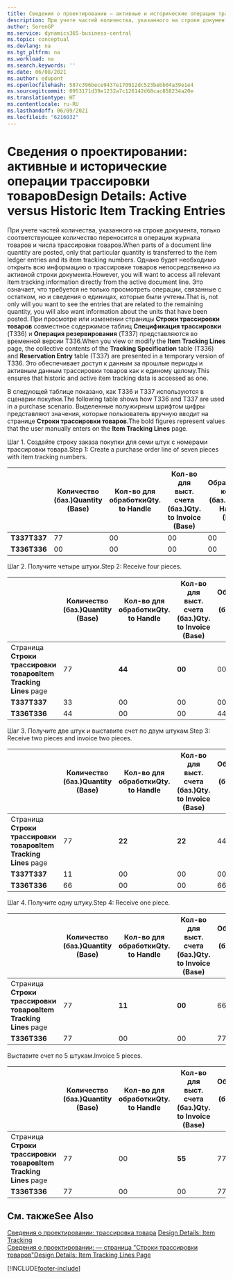 ```yaml
---
title: Сведения о проектировании — активные и исторические операции трассировки товаров | Документация Майкрософт
description: При учете частей количества, указанного на строке документа, только соответствующее количество переносится в операции журнала товаров и числа трассировки товаров. Однако будет необходимо открыть всю информацию о трассировке товаров непосредственно из активной строки документа. Это означает, что требуется не только просмотреть операции, связанные с остатком, но и сведения о единицах, которые были учтены. При просмотре или изменении страницы **Строки трассировки товаров** совместное содержимое таблиц **Спецификация трассировки** (T336) и **Операция резервирования** (T337) представляются во временной версии T336. Это обеспечивает доступ к данным за прошлые периоды и активным данным трассировки товаров как к единому целому.
author: SorenGP
ms.service: dynamics365-business-central
ms.topic: conceptual
ms.devlang: na
ms.tgt_pltfrm: na
ms.workload: na
ms.search.keywords: ''
ms.date: 06/08/2021
ms.author: edupont
ms.openlocfilehash: 587c396bece9437e170912dc523bebb04a39e1e4
ms.sourcegitcommit: 0953171d39e1232a7c126142d68cac858234a20e
ms.translationtype: HT
ms.contentlocale: ru-RU
ms.lasthandoff: 06/09/2021
ms.locfileid: "6216032"
---
```

# <a name="design-details-active-versus-historic-item-tracking-entries"></a><span data-ttu-id="1edd8-107">Сведения о проектировании: активные и исторические операции трассировки товаров</span><span class="sxs-lookup"><span data-stu-id="1edd8-107">Design Details: Active versus Historic Item Tracking Entries</span></span>
<span data-ttu-id="1edd8-108">При учете частей количества, указанного на строке документа, только соответствующее количество переносится в операции журнала товаров и числа трассировки товаров.</span><span class="sxs-lookup"><span data-stu-id="1edd8-108">When parts of a document line quantity are posted, only that particular quantity is transferred to the item ledger entries and its item tracking numbers.</span></span> <span data-ttu-id="1edd8-109">Однако будет необходимо открыть всю информацию о трассировке товаров непосредственно из активной строки документа.</span><span class="sxs-lookup"><span data-stu-id="1edd8-109">However, you will want to access all relevant item tracking information directly from the active document line.</span></span> <span data-ttu-id="1edd8-110">Это означает, что требуется не только просмотреть операции, связанные с остатком, но и сведения о единицах, которые были учтены.</span><span class="sxs-lookup"><span data-stu-id="1edd8-110">That is, not only will you want to see the entries that are related to the remaining quantity, you will also want information about the units that have been posted.</span></span> <span data-ttu-id="1edd8-111">При просмотре или изменении страницы **Строки трассировки товаров** совместное содержимое таблиц **Спецификация трассировки** (T336) и **Операция резервирования** (T337) представляются во временной версии T336.</span><span class="sxs-lookup"><span data-stu-id="1edd8-111">When you view or modify the **Item Tracking Lines** page, the collective contents of the **Tracking Specification** table (T336) and **Reservation Entry** table (T337) are presented in a temporary version of T336.</span></span> <span data-ttu-id="1edd8-112">Это обеспечивает доступ к данным за прошлые периоды и активным данным трассировки товаров как к единому целому.</span><span class="sxs-lookup"><span data-stu-id="1edd8-112">This ensures that historic and active item tracking data is accessed as one.</span></span>  

 <span data-ttu-id="1edd8-113">В следующей таблице показано, как T336 и T337 используются в сценарии покупки.</span><span class="sxs-lookup"><span data-stu-id="1edd8-113">The following table shows how T336 and T337 are used in a purchase scenario.</span></span> <span data-ttu-id="1edd8-114">Выделенные полужирным шрифтом цифры представляют значения, которые пользователь вручную вводит на странице **Строки трассировки товаров**.</span><span class="sxs-lookup"><span data-stu-id="1edd8-114">The bold figures represent values that the user manually enters on the **Item Tracking Lines** page.</span></span>  

 <span data-ttu-id="1edd8-115">Шаг 1. Создайте строку заказа покупки для семи штук с номерами трассировки товара.</span><span class="sxs-lookup"><span data-stu-id="1edd8-115">Step 1: Create a purchase order line of seven pieces with item tracking numbers.</span></span>  

||<span data-ttu-id="1edd8-116">**Количество (баз.)**</span><span class="sxs-lookup"><span data-stu-id="1edd8-116">**Quantity (Base)**</span></span>|<span data-ttu-id="1edd8-117">**Кол-во для обработки**</span><span class="sxs-lookup"><span data-stu-id="1edd8-117">**Qty. to Handle**</span></span>|<span data-ttu-id="1edd8-118">**Кол-во для выст. счета (баз.)**</span><span class="sxs-lookup"><span data-stu-id="1edd8-118">**Qty. to Invoice (Base)**</span></span>|<span data-ttu-id="1edd8-119">**Обработанное кол-во (баз.)**</span><span class="sxs-lookup"><span data-stu-id="1edd8-119">**Quantity Handled (Base)**</span></span>|<span data-ttu-id="1edd8-120">**Кол-во по выст. счетам (баз.)**</span><span class="sxs-lookup"><span data-stu-id="1edd8-120">**Quantity Invoiced (Base)**</span></span>|  
|-|----------------------------------------------|--------------------------------------------|------------------------------------------------------|-------------------------------------------------------|--------------------------------------------------------|  
|<span data-ttu-id="1edd8-121">**T337**</span><span class="sxs-lookup"><span data-stu-id="1edd8-121">**T337**</span></span>|<span data-ttu-id="1edd8-122">7</span><span class="sxs-lookup"><span data-stu-id="1edd8-122">7</span></span>|<span data-ttu-id="1edd8-123">0</span><span class="sxs-lookup"><span data-stu-id="1edd8-123">0</span></span>|<span data-ttu-id="1edd8-124">0</span><span class="sxs-lookup"><span data-stu-id="1edd8-124">0</span></span>|<span data-ttu-id="1edd8-125">0</span><span class="sxs-lookup"><span data-stu-id="1edd8-125">0</span></span>|<span data-ttu-id="1edd8-126">0</span><span class="sxs-lookup"><span data-stu-id="1edd8-126">0</span></span>|  
|<span data-ttu-id="1edd8-127">**T336**</span><span class="sxs-lookup"><span data-stu-id="1edd8-127">**T336**</span></span>|<span data-ttu-id="1edd8-128">0</span><span class="sxs-lookup"><span data-stu-id="1edd8-128">0</span></span>|<span data-ttu-id="1edd8-129">0</span><span class="sxs-lookup"><span data-stu-id="1edd8-129">0</span></span>|<span data-ttu-id="1edd8-130">0</span><span class="sxs-lookup"><span data-stu-id="1edd8-130">0</span></span>|<span data-ttu-id="1edd8-131">0</span><span class="sxs-lookup"><span data-stu-id="1edd8-131">0</span></span>|<span data-ttu-id="1edd8-132">0</span><span class="sxs-lookup"><span data-stu-id="1edd8-132">0</span></span>|  

 <span data-ttu-id="1edd8-133">Шаг 2. Получите четыре штуки.</span><span class="sxs-lookup"><span data-stu-id="1edd8-133">Step 2: Receive four pieces.</span></span>  

||<span data-ttu-id="1edd8-134">**Количество (баз.)**</span><span class="sxs-lookup"><span data-stu-id="1edd8-134">**Quantity (Base)**</span></span>|<span data-ttu-id="1edd8-135">**Кол-во для обработки**</span><span class="sxs-lookup"><span data-stu-id="1edd8-135">**Qty. to Handle**</span></span>|<span data-ttu-id="1edd8-136">**Кол-во для выст. счета (баз.)**</span><span class="sxs-lookup"><span data-stu-id="1edd8-136">**Qty. to Invoice (Base)**</span></span>|<span data-ttu-id="1edd8-137">**Обработанное кол-во (баз.)**</span><span class="sxs-lookup"><span data-stu-id="1edd8-137">**Quantity Handled (Base)**</span></span>|<span data-ttu-id="1edd8-138">**Кол-во по выст. счетам (баз.)**</span><span class="sxs-lookup"><span data-stu-id="1edd8-138">**Quantity Invoiced (Base)**</span></span>|  
|-|----------------------------------------------|--------------------------------------------|------------------------------------------------------|-------------------------------------------------------|--------------------------------------------------------|  
|<span data-ttu-id="1edd8-139">Страница **Строки трассировки товаров**</span><span class="sxs-lookup"><span data-stu-id="1edd8-139">**Item Tracking Lines** page</span></span>|<span data-ttu-id="1edd8-140">7</span><span class="sxs-lookup"><span data-stu-id="1edd8-140">7</span></span>|<span data-ttu-id="1edd8-141">**4**</span><span class="sxs-lookup"><span data-stu-id="1edd8-141">**4**</span></span>|<span data-ttu-id="1edd8-142">**0**</span><span class="sxs-lookup"><span data-stu-id="1edd8-142">**0**</span></span>|<span data-ttu-id="1edd8-143">0</span><span class="sxs-lookup"><span data-stu-id="1edd8-143">0</span></span>|<span data-ttu-id="1edd8-144">0</span><span class="sxs-lookup"><span data-stu-id="1edd8-144">0</span></span>|  
|<span data-ttu-id="1edd8-145">**T337**</span><span class="sxs-lookup"><span data-stu-id="1edd8-145">**T337**</span></span>|<span data-ttu-id="1edd8-146">3</span><span class="sxs-lookup"><span data-stu-id="1edd8-146">3</span></span>|<span data-ttu-id="1edd8-147">0</span><span class="sxs-lookup"><span data-stu-id="1edd8-147">0</span></span>|<span data-ttu-id="1edd8-148">0</span><span class="sxs-lookup"><span data-stu-id="1edd8-148">0</span></span>|<span data-ttu-id="1edd8-149">0</span><span class="sxs-lookup"><span data-stu-id="1edd8-149">0</span></span>|<span data-ttu-id="1edd8-150">0</span><span class="sxs-lookup"><span data-stu-id="1edd8-150">0</span></span>|  
|<span data-ttu-id="1edd8-151">**T336**</span><span class="sxs-lookup"><span data-stu-id="1edd8-151">**T336**</span></span>|<span data-ttu-id="1edd8-152">4</span><span class="sxs-lookup"><span data-stu-id="1edd8-152">4</span></span>|<span data-ttu-id="1edd8-153">0</span><span class="sxs-lookup"><span data-stu-id="1edd8-153">0</span></span>|<span data-ttu-id="1edd8-154">0</span><span class="sxs-lookup"><span data-stu-id="1edd8-154">0</span></span>|<span data-ttu-id="1edd8-155">4</span><span class="sxs-lookup"><span data-stu-id="1edd8-155">4</span></span>|<span data-ttu-id="1edd8-156">0</span><span class="sxs-lookup"><span data-stu-id="1edd8-156">0</span></span>|  

 <span data-ttu-id="1edd8-157">Шаг 3. Получите две штук и выставите счет по двум штукам.</span><span class="sxs-lookup"><span data-stu-id="1edd8-157">Step 3: Receive two pieces and invoice two pieces.</span></span>  

||<span data-ttu-id="1edd8-158">**Количество (баз.)**</span><span class="sxs-lookup"><span data-stu-id="1edd8-158">**Quantity (Base)**</span></span>|<span data-ttu-id="1edd8-159">**Кол-во для обработки**</span><span class="sxs-lookup"><span data-stu-id="1edd8-159">**Qty. to Handle**</span></span>|<span data-ttu-id="1edd8-160">**Кол-во для выст. счета (баз.)**</span><span class="sxs-lookup"><span data-stu-id="1edd8-160">**Qty. to Invoice (Base)**</span></span>|<span data-ttu-id="1edd8-161">**Обработанное кол-во (баз.)**</span><span class="sxs-lookup"><span data-stu-id="1edd8-161">**Quantity Handled (Base)**</span></span>|<span data-ttu-id="1edd8-162">**Кол-во по выст. счетам (баз.)**</span><span class="sxs-lookup"><span data-stu-id="1edd8-162">**Quantity Invoiced (Base)**</span></span>|  
|-|----------------------------------------------|--------------------------------------------|------------------------------------------------------|-------------------------------------------------------|--------------------------------------------------------|  
|<span data-ttu-id="1edd8-163">Страница **Строки трассировки товаров**</span><span class="sxs-lookup"><span data-stu-id="1edd8-163">**Item Tracking Lines** page</span></span>|<span data-ttu-id="1edd8-164">7</span><span class="sxs-lookup"><span data-stu-id="1edd8-164">7</span></span>|<span data-ttu-id="1edd8-165">**2**</span><span class="sxs-lookup"><span data-stu-id="1edd8-165">**2**</span></span>|<span data-ttu-id="1edd8-166">**2**</span><span class="sxs-lookup"><span data-stu-id="1edd8-166">**2**</span></span>|<span data-ttu-id="1edd8-167">4</span><span class="sxs-lookup"><span data-stu-id="1edd8-167">4</span></span>|<span data-ttu-id="1edd8-168">0</span><span class="sxs-lookup"><span data-stu-id="1edd8-168">0</span></span>|  
|<span data-ttu-id="1edd8-169">**T337**</span><span class="sxs-lookup"><span data-stu-id="1edd8-169">**T337**</span></span>|<span data-ttu-id="1edd8-170">1</span><span class="sxs-lookup"><span data-stu-id="1edd8-170">1</span></span>|<span data-ttu-id="1edd8-171">0</span><span class="sxs-lookup"><span data-stu-id="1edd8-171">0</span></span>|<span data-ttu-id="1edd8-172">0</span><span class="sxs-lookup"><span data-stu-id="1edd8-172">0</span></span>|<span data-ttu-id="1edd8-173">0</span><span class="sxs-lookup"><span data-stu-id="1edd8-173">0</span></span>|<span data-ttu-id="1edd8-174">0</span><span class="sxs-lookup"><span data-stu-id="1edd8-174">0</span></span>|  
|<span data-ttu-id="1edd8-175">**T336**</span><span class="sxs-lookup"><span data-stu-id="1edd8-175">**T336**</span></span>|<span data-ttu-id="1edd8-176">6</span><span class="sxs-lookup"><span data-stu-id="1edd8-176">6</span></span>|<span data-ttu-id="1edd8-177">0</span><span class="sxs-lookup"><span data-stu-id="1edd8-177">0</span></span>|<span data-ttu-id="1edd8-178">0</span><span class="sxs-lookup"><span data-stu-id="1edd8-178">0</span></span>|<span data-ttu-id="1edd8-179">6</span><span class="sxs-lookup"><span data-stu-id="1edd8-179">6</span></span>|<span data-ttu-id="1edd8-180">2</span><span class="sxs-lookup"><span data-stu-id="1edd8-180">2</span></span>|  

 <span data-ttu-id="1edd8-181">Шаг 4. Получите одну штуку.</span><span class="sxs-lookup"><span data-stu-id="1edd8-181">Step 4: Receive one piece.</span></span>  

||<span data-ttu-id="1edd8-182">**Количество (баз.)**</span><span class="sxs-lookup"><span data-stu-id="1edd8-182">**Quantity (Base)**</span></span>|<span data-ttu-id="1edd8-183">**Кол-во для обработки**</span><span class="sxs-lookup"><span data-stu-id="1edd8-183">**Qty. to Handle**</span></span>|<span data-ttu-id="1edd8-184">**Кол-во для выст. счета (баз.)**</span><span class="sxs-lookup"><span data-stu-id="1edd8-184">**Qty. to Invoice (Base)**</span></span>|<span data-ttu-id="1edd8-185">**Обработанное кол-во (баз.)**</span><span class="sxs-lookup"><span data-stu-id="1edd8-185">**Quantity Handled (Base)**</span></span>|<span data-ttu-id="1edd8-186">**Кол-во по выст. счетам (баз.)**</span><span class="sxs-lookup"><span data-stu-id="1edd8-186">**Quantity Invoiced (Base)**</span></span>|  
|-|----------------------------------------------|--------------------------------------------|------------------------------------------------------|-------------------------------------------------------|--------------------------------------------------------|  
|<span data-ttu-id="1edd8-187">Страница **Строки трассировки товаров**</span><span class="sxs-lookup"><span data-stu-id="1edd8-187">**Item Tracking Lines** page</span></span>|<span data-ttu-id="1edd8-188">7</span><span class="sxs-lookup"><span data-stu-id="1edd8-188">7</span></span>|<span data-ttu-id="1edd8-189">**1**</span><span class="sxs-lookup"><span data-stu-id="1edd8-189">**1**</span></span>|<span data-ttu-id="1edd8-190">**0**</span><span class="sxs-lookup"><span data-stu-id="1edd8-190">**0**</span></span>|<span data-ttu-id="1edd8-191">6</span><span class="sxs-lookup"><span data-stu-id="1edd8-191">6</span></span>|<span data-ttu-id="1edd8-192">2</span><span class="sxs-lookup"><span data-stu-id="1edd8-192">2</span></span>|  
|<span data-ttu-id="1edd8-193">**T336**</span><span class="sxs-lookup"><span data-stu-id="1edd8-193">**T336**</span></span>|<span data-ttu-id="1edd8-194">7</span><span class="sxs-lookup"><span data-stu-id="1edd8-194">7</span></span>|<span data-ttu-id="1edd8-195">0</span><span class="sxs-lookup"><span data-stu-id="1edd8-195">0</span></span>|<span data-ttu-id="1edd8-196">0</span><span class="sxs-lookup"><span data-stu-id="1edd8-196">0</span></span>|<span data-ttu-id="1edd8-197">7</span><span class="sxs-lookup"><span data-stu-id="1edd8-197">7</span></span>|<span data-ttu-id="1edd8-198">2</span><span class="sxs-lookup"><span data-stu-id="1edd8-198">2</span></span>|  

 <span data-ttu-id="1edd8-199">Выставите счет по 5 штукам.</span><span class="sxs-lookup"><span data-stu-id="1edd8-199">Invoice 5 pieces.</span></span>  

||<span data-ttu-id="1edd8-200">**Количество (баз.)**</span><span class="sxs-lookup"><span data-stu-id="1edd8-200">**Quantity (Base)**</span></span>|<span data-ttu-id="1edd8-201">**Кол-во для обработки**</span><span class="sxs-lookup"><span data-stu-id="1edd8-201">**Qty. to Handle**</span></span>|<span data-ttu-id="1edd8-202">**Кол-во для выст. счета (баз.)**</span><span class="sxs-lookup"><span data-stu-id="1edd8-202">**Qty. to Invoice (Base)**</span></span>|<span data-ttu-id="1edd8-203">**Обработанное кол-во (баз.)**</span><span class="sxs-lookup"><span data-stu-id="1edd8-203">**Quantity Handled (Base)**</span></span>|<span data-ttu-id="1edd8-204">**Кол-во по выст. счетам (баз.)**</span><span class="sxs-lookup"><span data-stu-id="1edd8-204">**Quantity Invoiced (Base)**</span></span>|  
|-|----------------------------------------------|--------------------------------------------|------------------------------------------------------|-------------------------------------------------------|--------------------------------------------------------|  
|<span data-ttu-id="1edd8-205">Страница **Строки трассировки товаров**</span><span class="sxs-lookup"><span data-stu-id="1edd8-205">**Item Tracking Lines** page</span></span>|<span data-ttu-id="1edd8-206">7</span><span class="sxs-lookup"><span data-stu-id="1edd8-206">7</span></span>|<span data-ttu-id="1edd8-207">0</span><span class="sxs-lookup"><span data-stu-id="1edd8-207">0</span></span>|<span data-ttu-id="1edd8-208">**5**</span><span class="sxs-lookup"><span data-stu-id="1edd8-208">**5**</span></span>|<span data-ttu-id="1edd8-209">7</span><span class="sxs-lookup"><span data-stu-id="1edd8-209">7</span></span>|<span data-ttu-id="1edd8-210">2</span><span class="sxs-lookup"><span data-stu-id="1edd8-210">2</span></span>|  
|<span data-ttu-id="1edd8-211">**T336**</span><span class="sxs-lookup"><span data-stu-id="1edd8-211">**T336**</span></span>|<span data-ttu-id="1edd8-212">7</span><span class="sxs-lookup"><span data-stu-id="1edd8-212">7</span></span>|<span data-ttu-id="1edd8-213">0</span><span class="sxs-lookup"><span data-stu-id="1edd8-213">0</span></span>|<span data-ttu-id="1edd8-214">0</span><span class="sxs-lookup"><span data-stu-id="1edd8-214">0</span></span>|<span data-ttu-id="1edd8-215">7</span><span class="sxs-lookup"><span data-stu-id="1edd8-215">7</span></span>|<span data-ttu-id="1edd8-216">7</span><span class="sxs-lookup"><span data-stu-id="1edd8-216">7</span></span>|  

## <a name="see-also"></a><span data-ttu-id="1edd8-217">См. также</span><span class="sxs-lookup"><span data-stu-id="1edd8-217">See Also</span></span>  
 <span data-ttu-id="1edd8-218">[Сведения о проектировании: трассировка товара](design-details-item-tracking.md) </span><span class="sxs-lookup"><span data-stu-id="1edd8-218">[Design Details: Item Tracking](design-details-item-tracking.md) </span></span>  
 [<span data-ttu-id="1edd8-219">Сведения о проектировании: — страница "Строки трассировки товаров"</span><span class="sxs-lookup"><span data-stu-id="1edd8-219">Design Details: Item Tracking Lines Page</span></span>](design-details-item-tracking-lines-window.md)


[!INCLUDE[footer-include](includes/footer-banner.md)]